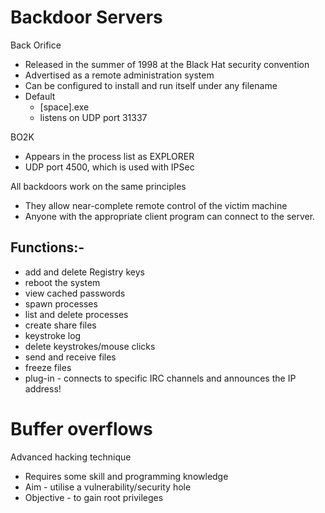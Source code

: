 # Backdoor Servers
Back Orifice
- Released in the summer of 1998 at the Black Hat security
convention
- Advertised as a remote administration system
- Can be configured to install and run itself under any
filename
- Default
    - [space].exe
    - listens on UDP port 31337

BO2K
- Appears in the process list as EXPLORER
- UDP port 4500, which is used with IPSec

All backdoors work on the same principles
- They allow near-complete remote control of the victim
machine
- Anyone with the appropriate client program can connect to
the server. 

## Functions:-
- add and delete Registry keys
- reboot the system
- view cached passwords
- spawn processes
- list and delete processes
- create share files
- keystroke log
- delete keystrokes/mouse clicks
- send and receive files
- freeze files
- plug-in - connects to specific IRC channels and announces the IP address!


# Buffer overflows
Advanced hacking technique
- Requires some skill and programming knowledge
- Aim - utilise a vulnerability/security hole
- Objective - to gain root privileges



